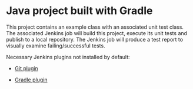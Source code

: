 # Java project built with Gradle

This project contains an example class with an associated unit test class. The associated Jenkins job will build this project, execute its unit tests and publish to a local repository. The Jenkins job will produce a test report to visually examine failing/successful tests.

Necessary Jenkins plugins not installed by default:

* [Git plugin](https://wiki.jenkins-ci.org/display/JENKINS/Git+Plugin)

* [Gradle plugin](https://wiki.jenkins-ci.org/display/JENKINS/Gradle+Plugin)